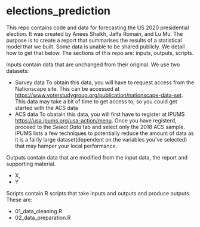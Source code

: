# elections_prediction

This repo contains code and data for forecasting the US 2020 presidential election. It was created by Anees Shaikh, Jaffa Romain, and Lu Mu. The purpose is to create a report that summarises the results of a statistical model that we built. Some data is unable to be shared publicly. We detail how to get that below. The sections of this repo are: inputs, outputs, scripts.

Inputs contain data that are unchanged from their original. We use two datasets: 

- Survey data 
  To obtain this data, you will have to request access from the Nationscape site. This can be accessed at https://www.voterstudygroup.org/publication/nationscape-data-set. This data may take a bit of time to get access to, so you could get started with the ACS data
- ACS data 
  To obatain this data, you will first have to register at IPUMS https://usa.ipums.org/usa-action/menu. Once you have registerd, proceed to the *Select Data* tab and select only the 2018 ACS sample. IPUMS lists a few techniques to potentially reduce the amount of data as it is a fairly large dataset(dependent on the variables you've selected) that may hamper your local performance.

Outputs contain data that are modified from the input data, the report and supporting material.

- X, 
- Y

Scripts contain R scripts that take inputs and outputs and produce outputs. These are:

- 01_data_cleaning.R
- 02_data_preparation.R
